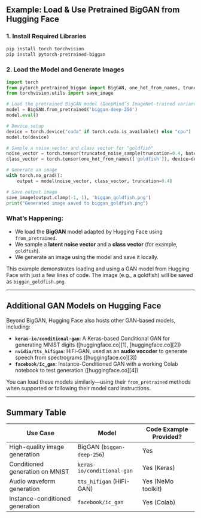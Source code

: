## Example: Load & Use Pretrained BigGAN from Hugging Face

### 1. Install Required Libraries

```bash
pip install torch torchvision
pip install pytorch-pretrained-biggan
```

### 2. Load the Model and Generate Images

```python
import torch
from pytorch_pretrained_biggan import BigGAN, one_hot_from_names, truncated_noise_sample
from torchvision.utils import save_image

# Load the pretrained BigGAN model (DeepMind’s ImageNet-trained variant)
model = BigGAN.from_pretrained('biggan-deep-256')
model.eval()

# Device setup
device = torch.device("cuda" if torch.cuda.is_available() else "cpu")
model.to(device)

# Sample a noise vector and class vector for "goldfish"
noise_vector = torch.tensor(truncated_noise_sample(truncation=0.4, batch_size=1), device=device)
class_vector = torch.tensor(one_hot_from_names(['goldfish']), device=device)

# Generate an image
with torch.no_grad():
    output = model(noise_vector, class_vector, truncation=0.4)

# Save output image
save_image(output.clamp(-1, 1), 'biggan_goldfish.png')
print("Generated image saved to biggan_goldfish.png")
```

### What’s Happening:

* We load the **BigGAN** model adapted by Hugging Face using `from_pretrained`.
* We sample a **latent noise vector** and a **class vector** (for example, `goldfish`).
* We generate an image using the model and save it locally.

This example demonstrates loading and using a GAN model from Hugging Face with just a few lines of code. The image (e.g., a goldfish) will be saved as `biggan_goldfish.png`.

---

## Additional GAN Models on Hugging Face

Beyond BigGAN, Hugging Face also hosts other GAN-based models, including:

* **`keras-io/conditional-gan`**: A Keras-based Conditional GAN for generating MNIST digits ([huggingface.co][1], [huggingface.co][2])
* **`nvidia/tts_hifigan`**: HiFi-GAN, used as an **audio vocoder** to generate speech from spectrograms ([huggingface.co][3])
* **`facebook/ic_gan`**: Instance-Conditioned GAN with a working Colab notebook to test generation ([huggingface.co][4])

You can load these models similarly—using their `from_pretrained` methods when supported or following their model card instructions.

---

## Summary Table

| Use Case                        | Model                      | Code Example Provided? |
| ------------------------------- | -------------------------- | ---------------------- |
| High-quality image generation   | BigGAN (`biggan-deep-256`) | Yes                    |
| Conditioned generation on MNIST | `keras-io/conditional-gan` | Yes (Keras)            |
| Audio waveform generation       | `tts_hifigan` (HiFi-GAN)   | Yes (NeMo toolkit)     |
| Instance-conditioned generation | `facebook/ic_gan`          | Yes (Colab)            |
